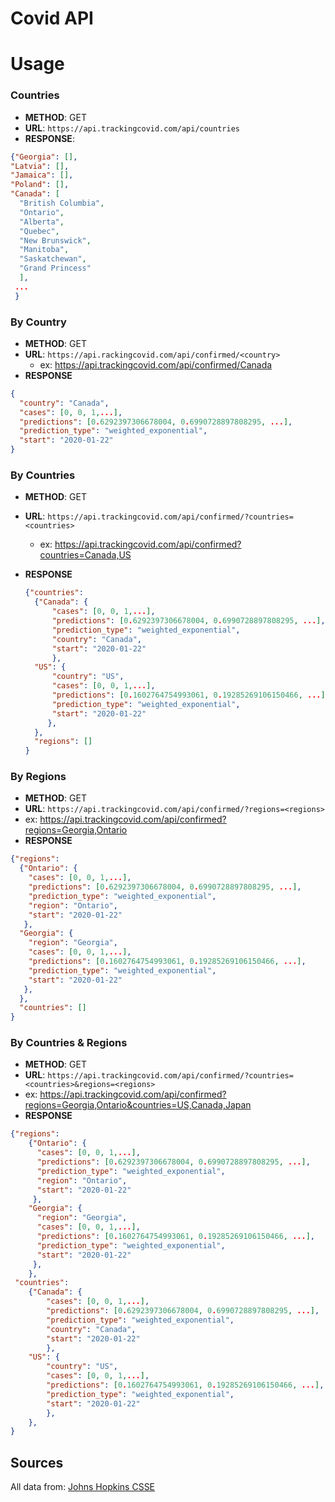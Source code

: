 # Covid API

# Usage

### Countries

- **METHOD**: GET
- **URL**: `https://api.trackingcovid.com/api/countries`
- **RESPONSE**:

```json
{"Georgia": [],
"Latvia": [],
"Jamaica": [],
"Poland": [],
"Canada": [
  "British Columbia",
  "Ontario",
  "Alberta",
  "Quebec",
  "New Brunswick",
  "Manitoba",
  "Saskatchewan",
  "Grand Princess"
  ],
 ...
 }
```

### By Country

- **METHOD**: GET
- **URL**: `https://api.rackingcovid.com/api/confirmed/<country>`
  - ex: https://api.trackingcovid.com/api/confirmed/Canada
- **RESPONSE**

```json
{
  "country": "Canada",
  "cases": [0, 0, 1,...],
  "predictions": [0.6292397306678004, 0.6990728897808295, ...],
  "prediction_type": "weighted_exponential",
  "start": "2020-01-22"
}
```

### By Countries

- **METHOD**: GET
- **URL**: `https://api.trackingcovid.com/api/confirmed/?countries=<countries>`
  - ex: https://api.trackingcovid.com/api/confirmed?countries=Canada,US
- **RESPONSE**

  ```json
  {"countries":
    {"Canada": {
        "cases": [0, 0, 1,...],
        "predictions": [0.6292397306678004, 0.6990728897808295, ...],
        "prediction_type": "weighted_exponential",
        "country": "Canada",
        "start": "2020-01-22"
        },
    "US": {
        "country": "US",
        "cases": [0, 0, 1,...],
        "predictions": [0.1602764754993061, 0.19285269106150466, ...],
        "prediction_type": "weighted_exponential",
        "start": "2020-01-22"
       },
    },
    "regions": []
  }
  ```

### By Regions

- **METHOD**: GET
- **URL**: `https://api.trackingcovid.com/api/confirmed/?regions=<regions>`
- ex: https://api.trackingcovid.com/api/confirmed?regions=Georgia,Ontario
- **RESPONSE**

```json
{"regions":
  {"Ontario": {
    "cases": [0, 0, 1,...],
    "predictions": [0.6292397306678004, 0.6990728897808295, ...],
    "prediction_type": "weighted_exponential",
    "region": "Ontario",
    "start": "2020-01-22"
   },
  "Georgia": {
    "region": "Georgia",
    "cases": [0, 0, 1,...],
    "predictions": [0.1602764754993061, 0.19285269106150466, ...],
    "prediction_type": "weighted_exponential",
    "start": "2020-01-22"
   },
  },
  "countries": []
}
```

### By Countries & Regions

- **METHOD**: GET
- **URL**: `https://api.trackingcovid.com/api/confirmed/?countries=<countries>&regions=<regions>`
- ex: https://api.trackingcovid.com/api/confirmed?regions=Georgia,Ontario&countries=US,Canada,Japan
- **RESPONSE**

```json
{"regions":
    {"Ontario": {
      "cases": [0, 0, 1,...],
      "predictions": [0.6292397306678004, 0.6990728897808295, ...],
      "prediction_type": "weighted_exponential",
      "region": "Ontario",
      "start": "2020-01-22"
     },
    "Georgia": {
      "region": "Georgia",
      "cases": [0, 0, 1,...],
      "predictions": [0.1602764754993061, 0.19285269106150466, ...],
      "prediction_type": "weighted_exponential",
      "start": "2020-01-22"
     },
    },
 "countries":
    {"Canada": {
        "cases": [0, 0, 1,...],
        "predictions": [0.6292397306678004, 0.6990728897808295, ...],
        "prediction_type": "weighted_exponential",
        "country": "Canada",
        "start": "2020-01-22"
        },
    "US": {
        "country": "US",
        "cases": [0, 0, 1,...],
        "predictions": [0.1602764754993061, 0.19285269106150466, ...],
        "prediction_type": "weighted_exponential",
        "start": "2020-01-22"
        },
    },
}
```

## Sources

All data from: [Johns Hopkins CSSE](https://github.com/CSSEGISandData/COVID-19)
